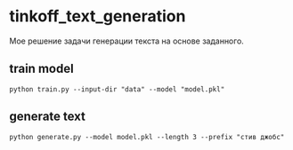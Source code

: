 # tinkoff_text_generation
Мое решение задачи генерации текста на основе заданного.

## train model
```python train.py --input-dir "data" --model "model.pkl" ```

## generate text
```python generate.py --model model.pkl --length 3 --prefix "стив джобс"```
